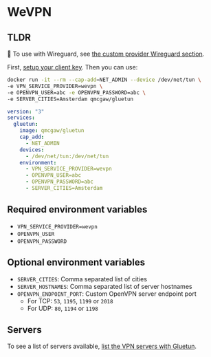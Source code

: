 # WeVPN

## TLDR

💁 To use with Wireguard, see [the custom provider Wireguard section](custom.md#wireguard).

First, [setup your client key](../advanced/openvpn-client-key.md). Then you can use:

```sh
docker run -it --rm --cap-add=NET_ADMIN --device /dev/net/tun \
-e VPN_SERVICE_PROVIDER=wevpn \
-e OPENVPN_USER=abc -e OPENVPN_PASSWORD=abc \
-e SERVER_CITIES=Amsterdam qmcgaw/gluetun
```

```yaml
version: "3"
services:
  gluetun:
    image: qmcgaw/gluetun
    cap_add:
      - NET_ADMIN
    devices:
      - /dev/net/tun:/dev/net/tun
    environment:
      - VPN_SERVICE_PROVIDER=wevpn
      - OPENVPN_USER=abc
      - OPENVPN_PASSWORD=abc
      - SERVER_CITIES=Amsterdam
```

## Required environment variables

- `VPN_SERVICE_PROVIDER=wevpn`
- `OPENVPN_USER`
- `OPENVPN_PASSWORD`

## Optional environment variables

- `SERVER_CITIES`: Comma separated list of cities
- `SERVER_HOSTNAMES`: Comma separated list of server hostnames
- `OPENVPN_ENDPOINT_PORT`: Custom OpenVPN server endpoint port
  - For TCP: `53`, `1195`, `1199` or `2018`
  - For UDP: `80`, `1194` or `1198`

## Servers

To see a list of servers available, [list the VPN servers with Gluetun](../servers.md#list-of-vpn-servers).
